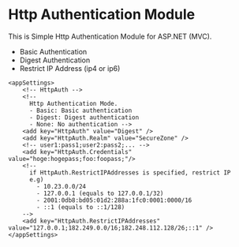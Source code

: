 # Http Authentication Module
This is Simple Http Authentication Module for ASP.NET (MVC).
- Basic Authentication
- Digest Authentication 
- Restrict IP Address (ip4 or ip6)

```XML:Web.config
<appSettings>
	<!-- HttpAuth -->
	<!--
	  Http Authentication Mode.
	  - Basic: Basic authentication
	  - Digest: Digest authentication
	  - None: No authentication -->
	<add key="HttpAuth" value="Digest" />
	<add key="HttpAuth.Realm" value="SecureZone" />
	<!-- user1:pass1;user2:pass2;... -->
	<add key="HttpAuth.Credentials" value="hoge:hogepass;foo:foopass;"/>
	<!--
	  if HttpAuth.RestrictIPAddresses is specified, restrict IP
	  e.g)
	    - 10.23.0.0/24
	    - 127.0.0.1 (equals to 127.0.0.1/32)
	    - 2001:0db8:bd05:01d2:288a:1fc0:0001:0000/16
	    - ::1 (equals to ::1/128)
	-->
	<add key="HttpAuth.RestrictIPAddresses" value="127.0.0.1;182.249.0.0/16;182.248.112.128/26;::1" />
</appSettings>
```

